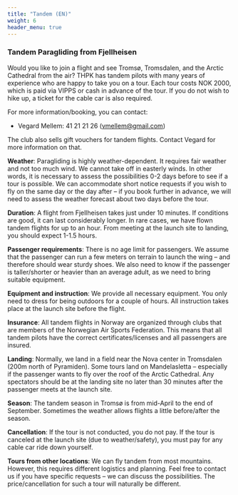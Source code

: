 ```yaml
---
title: "Tandem (EN)"
weight: 6
header_menu: true
---
```


### Tandem Paragliding from Fjellheisen

Would you like to join a flight and see Tromsø, Tromsdalen, and the Arctic
Cathedral from the air? THPK has tandem pilots with many years of experience
who are happy to take you on a tour. Each tour costs NOK 2000, which is paid
via VIPPS or cash in advance of the tour. If you do not wish to hike up, a
ticket for the cable car is also required.

For more information/booking, you can contact:
- Vegard Mellem: 41 21 21 26 (vmellem@gmail.com)

The club also sells gift vouchers for tandem flights. Contact Vegard for more
information on that.

**Weather**: Paragliding is highly weather-dependent. It requires fair weather and
not too much wind. We cannot take off in easterly winds. In other words, it is
necessary to assess the possibilities 0-2 days before to see if a tour is
possible. We can accommodate short notice requests if you wish to fly on the
same day or the day after – if you book further in advance, we will need to
assess the weather forecast about two days before the tour.

**Duration**: A flight from Fjellheisen takes just under 10 minutes. If conditions
are good, it can last considerably longer. In rare cases, we have flown tandem
flights for up to an hour. From meeting at the launch site to landing, you
should expect 1-1.5 hours.

**Passenger requirements**: There is no age limit for passengers. We assume that
the passenger can run a few meters on terrain to launch the wing – and
therefore should wear sturdy shoes. We also need to know if the passenger is
taller/shorter or heavier than an average adult, as we need to bring suitable
equipment.

**Equipment and instruction**: We provide all necessary equipment. You only need to
dress for being outdoors for a couple of hours. All instruction takes place at
the launch site before the flight.

**Insurance**: All tandem flights in Norway are organized through clubs that are
members of the Norwegian Air Sports Federation. This means that all tandem
pilots have the correct certificates/licenses and all passengers are insured.

**Landing**: Normally, we land in a field near the Nova center in Tromsdalen (200m
north of Pyramiden). Some tours land on Mandelasletta – especially if the
passenger wants to fly over the roof of the Arctic Cathedral. Any spectators
should be at the landing site no later than 30 minutes after the passenger
meets at the launch site.

**Season**: The tandem season in Tromsø is from mid-April to the end of September.
Sometimes the weather allows flights a little before/after the season.

**Cancellation**: If the tour is not conducted, you do not pay. If the tour is
canceled at the launch site (due to weather/safety), you must pay for any cable
car ride down yourself.

**Tours from other locations**: We can fly tandem from most mountains. However,
this requires different logistics and planning. Feel free to contact us if you
have specific requests – we can discuss the possibilities. The
price/cancellation for such a tour will naturally be different.
